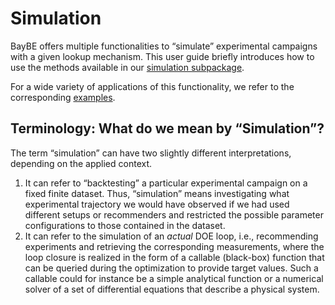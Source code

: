 # Simulation
BayBE offers multiple functionalities to “simulate” experimental campaigns with a given lookup mechanism. This user guide briefly introduces how to use the methods available in our [simulation subpackage]().

For a wide variety of applications of this functionality, we refer to the corresponding [examples]().

## Terminology: What do we mean by “Simulation”?

The term “simulation” can have two slightly different interpretations, depending on the applied context.

1. It can refer to “backtesting” a particular experimental campaign on a fixed finite dataset.
   Thus, “simulation” means investigating what experimental trajectory we would have observed if we had used different setups or recommenders and restricted the possible parameter configurations to those contained in the dataset.
2. It can refer to the simulation of an *actual* DOE loop, i.e., recommending experiments and retrieving the corresponding measurements, where the loop closure is realized in the form of a callable (black-box) function that can be queried during the optimization to provide target values. Such a callable could for instance be a simple analytical function or a numerical solver of a set of differential equations that describe a physical system.